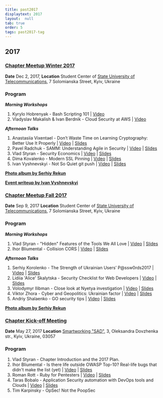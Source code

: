 ```yaml
---
title: past2017
displaytext: 2017
layout:  null
tab: true
order: 5
tags: past2017-tag
---
```


## 2017

### <u>Chapter Meetup Winter 2017</u>

**Date** Dec 2, 2017, **Location** Student Center of [State University
of Telecommunications](http://www.dut.edu.ua), 7 Solomianska Street,
Kyiv, Ukraine

### Program

***Morning Workshops***

1.  Kyrylo Hobrenyak - Bash Scripting 101 |
    [Video](https://youtu.be/t-ntzgQxZAc)
2.  Vladyslav Makalish & Ivan Berdnik - Cloud Security at AWS |
    [Video](https://youtu.be/aky7ZYvzCpo)

***Afternoon Talks***

1.  Anastasiia Vixentael - Don’t Waste Time on Learning Cryptography:
    Better Use It Properly | [Video](https://youtu.be/SfuN-r3FpdY) |
    [Slides](https://www.slideshare.net/owaspKyiv/anastasia-vixentael-dont-waste-time-on-learning-cryptography-better-use-it-properly)
2.  Pavel Radchuk - SAMM: Understanding Agile in Security |
    [Video](https://youtu.be/nOrlK4p7QA8) |
    [Slides](https://www.slideshare.net/owaspKyiv/pavlo-radchuk-owasp-samm-understanding-agile-in-security)
3.  Vlad Styran - Security Economics |
    [Video](https://youtu.be/vZAldeJ-_rw) |
    [Slides](https://www.slideshare.net/owaspKyiv/vlad-styran-cyber-security-economics-101)
4.  Dima Kovalenko - Modern SSL Pinning |
    [Video](https://youtu.be/MeZINw4GnGM) |
    [Slides](https://www.slideshare.net/owaspKyiv/dima-kovalenko-modern-ssl-pinning)
5.  Ivan Vyshnevskyi - Not So Quiet git push |
    [Video](https://youtu.be/IOgaqMctP_g) |
    [Slides](https://www.slideshare.net/owaspKyiv/ivan-vyshnevskyi-not-so-quiet-git-push)

**[Photo album by Serhiy
Rekun](https://www.facebook.com/media/set/?set=a.332428133898842.1073741835.243702092771447&type=1&l=b7989598a7)**

**[Event writeup by Ivan
Vyshnevskyi](https://hypothetical.me/post/owasp-kyiv-2017-winter/)**

### <u>Chapter Meetup Fall 2017</u>

**Date** Sep 9, 2017 **Location** Student Center of [State University of
Telecommunications](http://www.dut.edu.ua), 7 Solomianska Street, Kyiv,
Ukraine

### Program

***Morning Workshops***

1.  Vlad Styran - "Hidden" Features of the Tools We All Love |
    [Video](https://www.youtube.com/watch?v=TOeV8n7Ag60) |
    [Slides](https://www.slideshare.net/owaspKyiv/vlad-styran-hidden-features-of-the-tools-we-all-love)
2.  Ihor Bliumental - Collision CORS |
    [Video](https://www.youtube.com/watch?v=u9_IYAu9_qE) |
    [Slides](https://www.slideshare.net/owaspKyiv/ihor-bliumental-collision-cors)

***Afternoon Talks***

1.  Serhiy Korolenko - The Strength of Ukrainian Users’ P@ssw0rds2017 |
    [Video](https://www.youtube.com/watch?v=1-vtGjFDjKg) |
    [Slides](https://www.slideshare.net/owaspKyiv/serhiy-korolenko-the-strength-of-ukrainian-users-pssw0rds2017)
2.  Lidiia 'Alice' Skalytska - Security Checklist for Web Developers |
    [Video](https://www.youtube.com/watch?v=vJdMylamaoY) |
    [Slides](https://www.slideshare.net/owaspKyiv/lidiia-alice-skalytska-security-checklist-for-web-developers)
3.  Volodymyr Ilibman - Close look at Nyetya investigation |
    [Video](https://www.youtube.com/watch?v=9eDmImPxc6o) |
    [Slides](https://www.slideshare.net/owaspKyiv/volodymyr-ilibman-close-look-at-nyetya-investigation)
4.  Viktor Zhora - Cyber and Geopolitics: Ukrainian factor |
    [Video](https://www.youtube.com/watch?v=aNbKW7cpuuw) |
    [Slides](https://www.slideshare.net/owaspKyiv/viktor-zhora-cyber-and-geopolitics-ukrainian-factor)
5.  Andriy Shalaenko - GO security tips |
    [Video](https://www.youtube.com/watch?v=_MJMD67XZ18) |
    [Slides](https://www.slideshare.net/owaspKyiv/andriy-shalaenko-go-security-tips)

**[Photo album by Serhiy
Rekun](https://www.facebook.com/media/set/?set=a.331371667337822.1073741833.243702092771447&type=1&l=61da6a68be)**

### <u>Chapter Kick-off Meeting</u>

**Date** May 27, 2017 **Location** [Smartworking
"SAD"](https://gogarden.com.ua), 3, Oleksandra Dovzhenka str., Kyiv,
Ukraine, 03057

### Program

1.  Vlad Styran - Chapter Introduction and the 2017 Plan.
2.  Ihor Bliumental - Is there life outside OWASP Top-10? Real-life bugs
    that didn't make the list (yet) |
    [Video](https://www.youtube.com/watch?v=O9XPvbs4EQI) |
    [Slides](https://www.slideshare.net/owaspKyiv/ihor-bliumental-is-there-life-outside-owasp-top10)
3.  Roman Rott - Ruby for Pentesters |
    [Video](https://www.youtube.com/watch?v=QtZy5wvAVAA) |
    [Slides](https://www.slideshare.net/owaspKyiv/roman-rott-ruby-for-pentesters)
4.  Taras Bobalo - Application Security automation with DevOps tools and
    Clouds | [Video](https://www.youtube.com/watch?v=EYEwhwsVjJ0) |
    [Slides](https://www.slideshare.net/owaspKyiv/taras-bobalo-application-security-automation-with-devops-tools-and-clouds)
5.  Tim Karpinsky - OpSec\! Not the PoopSec